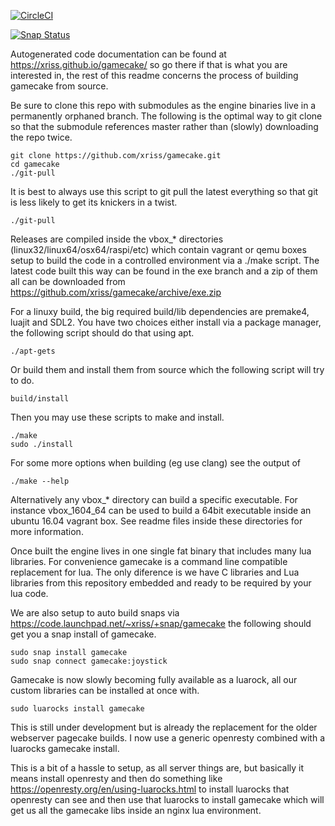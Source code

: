 
[![CircleCI](https://circleci.com/gh/xriss/gamecake.svg?style=svg)](https://circleci.com/gh/xriss/gamecake)

[![Snap Status](https://build.snapcraft.io/badge/xriss/gamecake.svg)](https://build.snapcraft.io/user/xriss/gamecake)


Autogenerated code documentation can be found at 
https://xriss.github.io/gamecake/ so go there if that is what you are 
interested in, the rest of this readme concerns the process of building 
gamecake from source.


Be sure to clone this repo with submodules as the engine binaries live 
in a permanently orphaned branch. The following is the optimal way to 
git clone so that the submodule references master rather than 
(slowly) downloading the repo twice.

	git clone https://github.com/xriss/gamecake.git
	cd gamecake
	./git-pull

It is best to always use this script to git pull the latest everything 
so that git is less likely to get its knickers in a twist.

	./git-pull



Releases are compiled inside the vbox_* directories 
(linux32/linux64/osx64/raspi/etc) which contain vagrant or qemu boxes 
setup to build the code in a controlled environment via a ./make 
script. The latest code built this way can be found in the exe branch 
and a zip of them all can be downloaded from 
https://github.com/xriss/gamecake/archive/exe.zip



For a linuxy build, the big required build/lib dependencies are 
premake4, luajit and SDL2. You have two choices either install via a 
package manager, the following script should do that using apt.

	./apt-gets

Or build them and install them from source which the following script 
will try to do.

	build/install


Then you may use these scripts to make and install.

	./make
	sudo ./install

For some more options when building (eg use clang) see the output of

	./make --help


Alternatively any vbox_* directory can build a specific executable. For 
instance vbox_1604_64 can be used to build a 64bit executable inside an 
ubuntu 16.04 vagrant box. See readme files inside these directories for 
more information.


Once built the engine lives in one single fat binary that includes many 
lua libraries. For convenience gamecake is a command line compatible 
replacement for lua. The only diference is we have C libraries and Lua 
libraries from this repository embedded and ready to be required by 
your lua code.


We are also setup to auto build snaps via 
https://code.launchpad.net/~xriss/+snap/gamecake the following should 
get you a snap install of gamecake.

	sudo snap install gamecake
	sudo snap connect gamecake:joystick


Gamecake is now slowly becoming fully available as a luarock, all our 
custom libraries can be installed at once with.

	sudo luarocks install gamecake
	
This is still under development but is already the replacement for the 
older webserver pagecake builds. I now use a generic openresty combined 
with a luarocks gamecake install.

This is a bit of a hassle to setup, as all server things are, but 
basically it means install openresty and then do something like 
https://openresty.org/en/using-luarocks.html to install luarocks that 
openresty can see and then use that luarocks to install gamecake which 
will get us all the gamecake libs inside an nginx lua environment.

